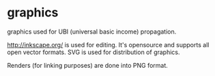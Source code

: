 graphics
========

graphics used for UBI (universal basic income) propagation.

http://inkscape.org/ is used for editing.
It's opensource and supports all open vector formats.
SVG is used for distribution of graphics.

Renders (for linking purposes) are done into PNG format.
